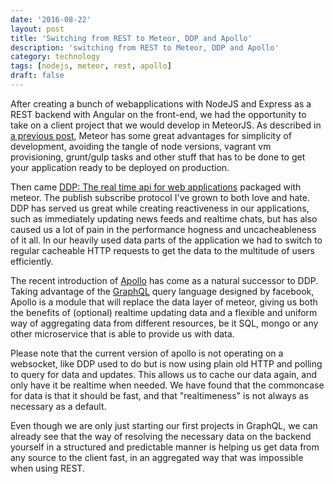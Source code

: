```yaml
---
date: '2016-08-22'
layout: post
title: 'Switching from REST to Meteor, DDP and Apollo'
description: 'switching from REST to Meteor, DDP and Apollo'
category: technology
tags: [nodejs, meteor, rest, apollo]
draft: false
---
```


After creating a bunch of webapplications with NodeJS and Express as a REST backend with Angular on the front-end, we had the opportunity to take on a client project that we would develop in MeteorJS. As described in [a previous post](http://hashbang.nl/technology/2015/12/14/looking-into-meteor-our-experiences-with-real-time-web-applications), Meteor has some great advantages for simplicity of development, avoiding the tangle of node versions, vagrant vm provisioning, grunt/gulp tasks and other stuff that has to be done to get your application ready to be deployed on production.

Then came [DDP: The real time api for web applications](http://hashbang.nl/meteor/2015/09/04/ddp-the-real-time-api-for-web-applications) packaged with meteor. The publish subscribe protocol I've grown to both love and hate. DDP has served us great while creating reactiveness in our applications, such as immediately updating news feeds and realtime chats, but has also caused us a lot of pain in the performance hogness and uncacheableness of it all. In our heavily used data parts of the application we had to switch to regular cacheable HTTP requests to get the data to the multitude of users efficiently.

The recent introduction of [Apollo](http://www.apollostack.com/) has come as a natural successor to DDP. Taking advantage of the [GraphQL](http://graphql.org/docs/getting-started/) query language designed by facebook, Apollo is a module that will replace the data layer of meteor, giving us both the benefits of (optional) realtime updating data and a flexible and uniform way of aggregating data from different resources, be it SQL, mongo or any other microservice that is able to provide us with data.

Please note that the current version of apollo is not operating on a websocket, like DDP used to do but is now using plain old HTTP and polling to query for data and updates. This allows us to cache our data again, and only have it be realtime when needed. We have found that the commoncase for data is that it should be fast, and that "realtimeness" is not always as necessary as a default.

Even though we are only just starting our first projects in GraphQL, we can already see that the way of resolving the necessary data on the backend yourself in a structured and predictable manner is helping us get data from any source to the client fast, in an aggregated way that was impossible when using REST.
